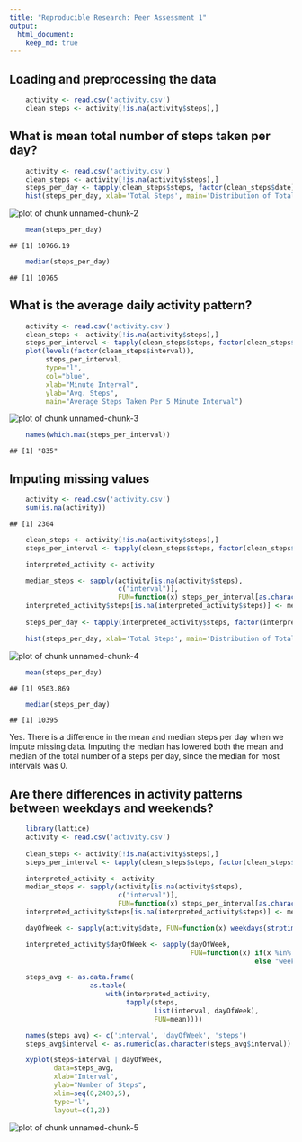 ```yaml
---
title: "Reproducible Research: Peer Assessment 1"
output: 
  html_document:
    keep_md: true
---
```



## Loading and preprocessing the data

```r
    activity <- read.csv('activity.csv')
    clean_steps <- activity[!is.na(activity$steps),]
```


## What is mean total number of steps taken per day?

```r
    activity <- read.csv('activity.csv')
    clean_steps <- activity[!is.na(activity$steps),]
    steps_per_day <- tapply(clean_steps$steps, factor(clean_steps$date), FUN=sum)
    hist(steps_per_day, xlab='Total Steps', main='Distribution of Total Steps Per Day', col='red')
```

![plot of chunk unnamed-chunk-2](figure/unnamed-chunk-2-1.png) 

```r
    mean(steps_per_day)
```

```
## [1] 10766.19
```

```r
    median(steps_per_day)
```

```
## [1] 10765
```



## What is the average daily activity pattern?


```r
    activity <- read.csv('activity.csv')
    clean_steps <- activity[!is.na(activity$steps),]
    steps_per_interval <- tapply(clean_steps$steps, factor(clean_steps$interval), FUN=mean)
    plot(levels(factor(clean_steps$interval)), 
         steps_per_interval, 
         type="l", 
         col="blue", 
         xlab="Minute Interval", 
         ylab="Avg. Steps", 
         main="Average Steps Taken Per 5 Minute Interval")
```

![plot of chunk unnamed-chunk-3](figure/unnamed-chunk-3-1.png) 

```r
    names(which.max(steps_per_interval))
```

```
## [1] "835"
```


## Imputing missing values


```r
    activity <- read.csv('activity.csv')
    sum(is.na(activity))
```

```
## [1] 2304
```

```r
    clean_steps <- activity[!is.na(activity$steps),]
    steps_per_interval <- tapply(clean_steps$steps, factor(clean_steps$interval), FUN=median)

    interpreted_activity <- activity

    median_steps <- sapply(activity[is.na(activity$steps), 
                           c("interval")], 
                           FUN=function(x) steps_per_interval[as.character(x)])
    interpreted_activity$steps[is.na(interpreted_activity$steps)] <- median_steps
            
    steps_per_day <- tapply(interpreted_activity$steps, factor(interpreted_activity$date), FUN=sum)

    hist(steps_per_day, xlab='Total Steps', main='Distribution of Total Steps Per Day', col='red')
```

![plot of chunk unnamed-chunk-4](figure/unnamed-chunk-4-1.png) 

```r
    mean(steps_per_day)
```

```
## [1] 9503.869
```

```r
    median(steps_per_day)
```

```
## [1] 10395
```

Yes. There is a difference in the mean and median steps per day when we impute missing data.
Imputing the median has lowered both the mean and median of the total number of a steps per day, since the median for most intervals was 0.

## Are there differences in activity patterns between weekdays and weekends?


```r
    library(lattice)
    activity <- read.csv('activity.csv')
    
    clean_steps <- activity[!is.na(activity$steps),]
    steps_per_interval <- tapply(clean_steps$steps, factor(clean_steps$interval), FUN=median)

    interpreted_activity <- activity
    median_steps <- sapply(activity[is.na(activity$steps), 
                           c("interval")], 
                           FUN=function(x) steps_per_interval[as.character(x)])
    interpreted_activity$steps[is.na(interpreted_activity$steps)] <- median_steps

    dayOfWeek <- sapply(activity$date, FUN=function(x) weekdays(strptime(x, '%Y-%m-%d'), abbreviate=TRUE))

    interpreted_activity$dayOfWeek <- sapply(dayOfWeek, 
                                             FUN=function(x) if(x %in% c('Sat', 'Sun')) "weekend" 
                                                             else "weekday")

    steps_avg <- as.data.frame(
                    as.table(
                        with(interpreted_activity, 
                             tapply(steps, 
                                    list(interval, dayOfWeek), 
                                    FUN=mean))))

    names(steps_avg) <- c('interval', 'dayOfWeek', 'steps')
    steps_avg$interval <- as.numeric(as.character(steps_avg$interval))

    xyplot(steps~interval | dayOfWeek, 
           data=steps_avg, 
           xlab="Interval", 
           ylab="Number of Steps", 
           xlim=seq(0,2400,5), 
           type="l", 
           layout=c(1,2))
```

![plot of chunk unnamed-chunk-5](figure/unnamed-chunk-5-1.png) 
